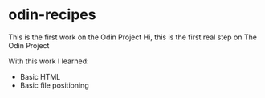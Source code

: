 # odin-recipes
This is the first work on the Odin Project
Hi, this is the first real step on The Odin Project

With this work I learned:
- Basic HTML
- Basic file positioning